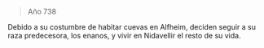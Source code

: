 > Año 738

Debido a su costumbre de habitar cuevas en Alfheim, deciden seguir a su raza predecesora, los enanos, y vivir en Nidavellir el resto de su vida.